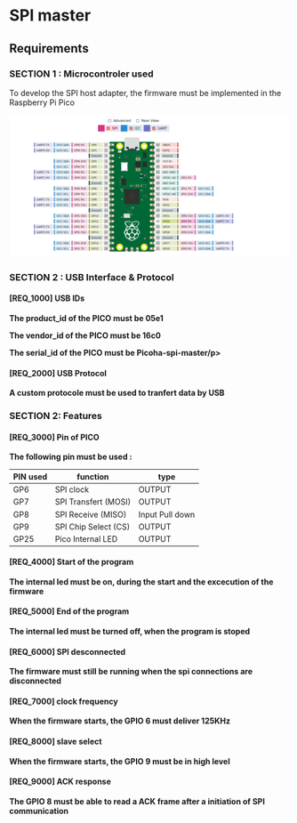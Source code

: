 # SPI master

## Requirements


### SECTION 1 : Microcontroler used

To develop the SPI host adapter, the firmware must be implemented in the Raspberry Pi Pico

![](img/pinout.png)


### SECTION 2 : USB Interface & Protocol

#### [REQ_1000] USB IDs

**<p>The product_id of the PICO must be 05e1</p>**
**<p>The vendor_id of the PICO must be 16c0</p>**
**<p>The serial_id of the PICO must be Picoha-spi-master/p>**


#### [REQ_2000] USB Protocol

**A custom protocole must be used to tranfert data by USB**



### SECTION 2: Features

#### [REQ_3000] Pin of PICO
**The following pin must be used :**

|   PIN used   |   function              |   type |
| -------      | ------------------------|--------|
|    GP6       |   SPI clock             | OUTPUT|
|    GP7       |  SPI Transfert (MOSI)   | OUTPUT | 
|    GP8       |   SPI Receive (MISO)    | Input Pull down  |
|    GP9       |  SPI Chip Select (CS)   | OUTPUT | 
|    GP25      |    Pico Internal LED    | OUTPUT |



#### [REQ_4000] Start of the program
**The internal led must be on, during the start and the excecution of the firmware**

#### [REQ_5000] End of the program
**The internal led must be turned off, when the program is stoped**

#### [REQ_6000] SPI desconnected
**The firmware must still be running when the spi connections are disconnected**

#### [REQ_7000] clock frequency
**When the firmware starts, the GPIO 6 must deliver 125KHz**

#### [REQ_8000] slave select
**When the firmware starts, the GPIO 9 must be in high level**

#### [REQ_9000] ACK response
**The GPIO 8 must be able to read a ACK frame after a initiation of SPI communication**